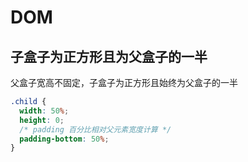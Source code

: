 # DOM

## 子盒子为正方形且为父盒子的一半

父盒子宽高不固定，子盒子为正方形且始终为父盒子的一半

```css
.child {
  width: 50%;
  height: 0;
  /* padding 百分比相对父元素宽度计算 */
  padding-bottom: 50%;
}
```
